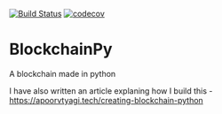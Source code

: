 [![Build Status](https://travis-ci.com/ApoorvTyagi/BlockchainPy.svg?branch=main)](https://travis-ci.com/ApoorvTyagi/BlockchainPy)
[![codecov](https://codecov.io/gh/ApoorvTyagi/BlockchainPy/branch/main/graph/badge.svg)](https://codecov.io/gh/ApoorvTyagi/BlockchainPy)
# BlockchainPy
A blockchain made in python

I have also written an article explaning how I build this - https://apoorvtyagi.tech/creating-blockchain-python
